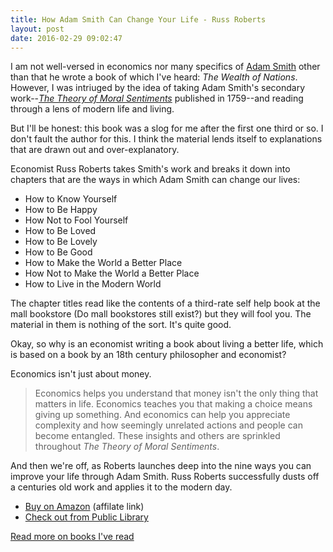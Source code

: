 ```yaml
---
title: How Adam Smith Can Change Your Life - Russ Roberts
layout: post
date: 2016-02-29 09:02:47
---
```


I am not well-versed in economics nor many specifics of [Adam Smith](https://en.wikipedia.org/wiki/Adam_Smith) other than that he wrote a book of which I've heard: _The Wealth of Nations_. However, I was intriuged by the idea of taking Adam Smith's secondary work--_[The Theory of Moral Sentiments](http://econlib.org/library/Smith/smMS.html)_ published in 1759--and reading through a lens of modern life and living.

But I'll be honest: this book was a slog for me after the first one third or so. I don't fault the author for this. I think the material lends itself to explanations that are drawn out and over-explanatory.

Economist Russ Roberts takes Smith's work and breaks it down into chapters that are the ways in which Adam Smith can change our lives:

* How to Know Yourself
* How to Be Happy
* How Not to Fool Yourself
* How to Be Loved
* How to Be Lovely
* How to Be Good
* How to Make the World a Better Place
* How Not to Make the World a Better Place
* How to Live in the Modern World

The chapter titles read like the contents of a third-rate self help book at the mall bookstore (Do mall bookstores still exist?) but they will fool you. The material in them is nothing of the sort. It's quite good.

Okay, so why is an economist writing a book about living a better life, which is based on a book by an 18th century philosopher and economist? 

Economics isn't just about money.

> Economics helps you understand that money isn't the only thing that matters in life. Economics teaches you that making a choice means giving up something. And economics can help you appreciate complexity and how seemingly unrelated actions and people can become entangled. These insights and others are sprinkled throughout _The Theory of Moral Sentiments_.

And then we're off, as Roberts launches deep into the nine ways you can improve your life through Adam Smith. Russ Roberts successfully dusts off a centuries old work and applies it to the modern day.

* [Buy on Amazon](http://amzn.to/1Tgw1BD) (affilate link)
* [Check out from Public Library](http://www.worldcat.org/title/how-adam-smith-can-change-your-life-an-unexpected-guide-to-human-nature-and-happiness/oclc/881681030&referer=brief_results)

[Read more on books I've read](/books)